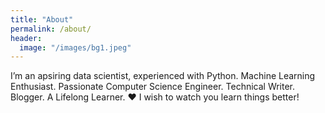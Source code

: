 ```yaml
---
title: "About"
permalink: /about/
header:
  image: "/images/bg1.jpeg"
---
```


I’m an apsiring data scientist, experienced with Python. Machine Learning Enthusiast. Passionate Computer Science Engineer. Technical Writer. Blogger. A Lifelong Learner. ❤ I wish to watch you learn things better!
